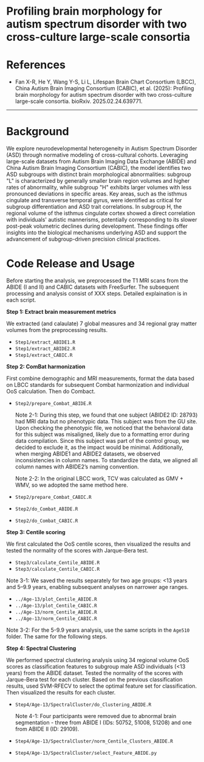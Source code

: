 # Profiling brain morphology for autism spectrum disorder with two cross-culture large-scale consortia

References
===========
+ Fan X-R, He Y, Wang Y-S, Li L, Lifespan Brain Chart Consortium (LBCC), China Autism Brain Imaging Consortium (CABIC), et al. (2025): Profiling brain morphology for autism spectrum disorder with two cross-culture large-scale consortia. bioRxiv. 2025.02.24.639771.

----

Background
====

We explore neurodevelopmental heterogeneity in Autism Spectrum Disorder (ASD) through normative modeling of cross-cultural cohorts. Leveraging large-scale datasets from Autism Brain Imaging Data Exchange (ABIDE) and China Autism Brain Imaging Consortium (CABIC), the model identifies two ASD subgroups with distinct brain morphological abnormalities: subgroup "L" is characterized by generally smaller brain region volumes and higher rates of abnormality, while subgroup "H" exhibits larger volumes with less pronounced deviations in specific areas. Key areas, such as the isthmus cingulate and transverse temporal gyrus, were identified as critical for subgroup differentiation and ASD trait correlations. In subgroup H, the regional volume of the isthmus cingulate cortex showed a direct correlation with individuals' autistic mannerisms, potentially corresponding to its slower post-peak volumetric declines during development. These findings offer insights into the biological mechanisms underlying ASD and support the advancement of subgroup-driven precision clinical practices.

Code Release and Usage
====

Before starting the analysis, we preprocessed the T1 MRI scans from the ABIDE (I and II) and CABIC datasets with FreeSurfer. The subsequent processing and analysis consist of XXX steps. Detailed explaination is in each script.

**Step 1: Extract brain measurement metrics**

We extracted (and calaulate) 7 global measures and 34 regional gray matter volumes from the preprocessing results.

- `Step1/extract_ABIDE1.R`
- `Step1/extract_ABIDE2.R`
- `Step1/extract_CABIC.R`

**Step 2: ComBat harmonization**

First combine demographic and MRI measurements, format the data based on LBCC standards for subsequent Combat harmonization and individual OoS calculation. Then do Combact.

- `Step2/prepare_Combat_ABIDE.R`

  Note 2-1: During this step, we found that one subject (ABIDE2 ID: 28793) had MRI data but no phenotypic data. This subject was from the GU site. Upon checking the phenotypic file, we noticed that the behavioral data for this subject was misaligned, likely due to a formatting error during data compilation. Since this subject was part of the control group, we decided to exclude it, as the impact would be minimal. Additionally, when merging ABIDE1 and ABIDE2 datasets, we observed inconsistencies in column names. To standardize the data, we aligned all column names with ABIDE2’s naming convention.

  Note 2-2: In the original LBCC work, TCV was calculated as GMV + WMV, so we adopted the same method here.
  
- `Step2/prepare_Combat_CABIC.R`
- `Step2/do_Combat_ABIDE.R`
- `Step2/do_Combat_CABIC.R`

**Step 3: Centile scoring**

We first calculated the OoS centile scores, then visualized the results and tested the normality of the scores with Jarque-Bera test.

- `Step3/calculate_Centile_ABIDE.R`
- `Step3/calculate_Centile_CABIC.R`

Note 3-1: We saved the results separately for two age groups: <13 years and 5–9.9 years, enabling subsequent analyses on narrower age ranges.

- `../Age-13/plot_Centile_ABIDE.R`
- `../Age-13/plot_Centile_CABIC.R`
- `../Age-13/norm_Centile_ABIDE.R`
- `../Age-13/norm_Centile_CABIC.R`

Note 3-2: For the 5-9.9 years analysis, use the same scripts in the `Age510` folder. The same for the following steps.

**Step 4: Spectral Clustering**

We performed spectral clustering analysis using 34 regional volume OoS scores as classification features to subgroup male ASD individuals (<13 years) from the ABIDE dataset. Tested the normality of the scores with Jarque-Bera test for each cluster. Based on the previous classification results, used SVM-RFECV to select the optimal feature set for classification. Then visualized the results for each cluster.

- `Step4/Age-13/SpectralCluster/do_Clustering_ABIDE.R`

  Note 4-1: Four participants were removed due to abnormal brain segmentation - three from ABIDE I (IDs: 50752, 51008, 51208) and one from ABIDE II (ID: 29109).
  
- `Step4/Age-13/SpectralCluster/norm_Centile_Clusters_ABIDE.R`
- `Step4/Age-13/SpectralCluster/select_Feature_ABIDE.py`

